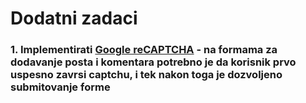 # Dodatni zadaci

### 1. Implementirati [Google reCAPTCHA](https://www.google.com/recaptcha/intro/v3beta.html) - na formama za dodavanje posta i komentara potrebno je da korisnik prvo uspesno zavrsi captchu, i tek nakon toga je dozvoljeno submitovanje forme
